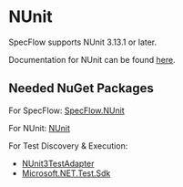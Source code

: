 # NUnit

SpecFlow supports NUnit 3.13.1 or later.  

Documentation for NUnit can be found [here](https://github.com/nunit/docs/wiki/NUnit-Documentation).

## Needed NuGet Packages

For SpecFlow: [SpecFlow.NUnit](https://www.nuget.org/packages/SpecFlow.NUnit/)  

For NUnit: [NUnit](https://www.nuget.org/packages/NUnit/)  

For Test Discovery & Execution:

- [NUnit3TestAdapter](https://www.nuget.org/packages/NUnit3TestAdapter/)
- [Microsoft.NET.Test.Sdk](https://www.nuget.org/packages/Microsoft.NET.Test.Sdk)

